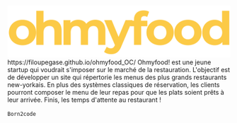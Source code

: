 <img src="Maquettes-Planches/Logo-ohmyfood.png" alt="Logo OHMYFOOD"/>
https://filoupegase.github.io/ohmyfood_OC/
Ohmyfood! est une jeune startup qui voudrait s'imposer sur le marché de la restauration. L'objectif est de développer un site qui répertorie les menus des plus grands restaurants new-yorkais. En plus des systèmes classiques de réservation, les clients pourront composer le menu de leur repas pour que les plats soient prêts à leur arrivée. Finis, les temps d'attente au restaurant !


<code>Born2code</code>
